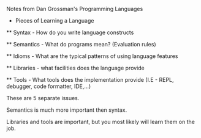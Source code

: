 Notes from Dan Grossman's Programming Languages

* Pieces of Learning a Language

** Syntax - How do you write language constructs

** Semantics - What do programs mean? (Evaluation rules)

** Idioms - What are the typical patterns of using language features

** Libraries - what facilities does the language provide

** Tools - What tools does the implementation provide 
(I.E - REPL, debugger, code formatter, IDE,...)

These are 5 separate issues.

Semantics is much more important then syntax.

Libraries and tools are important, but you most likely will learn them
on the job.

